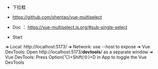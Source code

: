 

- 下拉框
- https://github.com/shentao/vue-multiselect
- Doc ： https://vue-multiselect.js.org/#sub-single-select



- Start

➜  Local:   http://localhost:5173/
➜  Network: use --host to expose
➜  Vue DevTools: Open http://localhost:5173/__devtools__/ as a separate window
➜  Vue DevTools: Press Option(⌥)+Shift(⇧)+D in App to toggle the Vue DevTools



